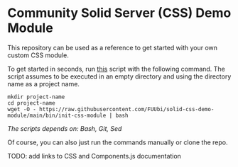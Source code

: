# Community Solid Server (CSS) Demo Module

This repository can be used as a reference to get started with your own
custom CSS module.

To get started in seconds, run [this](https://github.com/FUUbi/solid-css-demo-module/blob/main/bin/init-css-module) script with the following command.
The script assumes to be executed in an empty directory and using the directory name as a project name.
```
mkdir project-name
cd project-name 
wget -O - https://raw.githubusercontent.com/FUUbi/solid-css-demo-module/main/bin/init-css-module | bash
```


*The scripts depends on: Bash, Git, Sed*

Of course, you can also just run the commands manually or clone the repo.

TODO: add links to CSS and Components.js documentation

